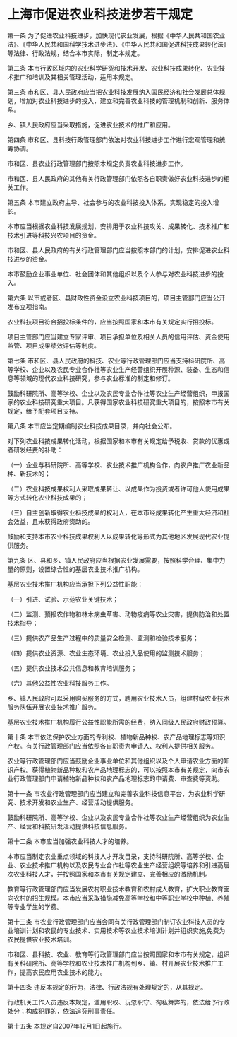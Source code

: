 # 上海市促进农业科技进步若干规定



第一条 为了促进农业科技进步，加快现代农业发展，根据《中华人民共和国农业法》、《中华人民共和国科学技术进步法》、《中华人民共和国促进科技成果转化法》等法律、行政法规，结合本市实际，制定本规定。

第二条 本市行政区域内的农业科学研究和技术开发、农业科技成果转化、农业技术推广和培训及其相关管理活动，适用本规定。

第三条 市和区、县人民政府应当把农业科技发展纳入国民经济和社会发展总体规划，增加对农业科技进步的投入，建立和完善农业科技的管理机制和创新、服务体系。

乡、镇人民政府应当采取措施，促进农业技术的推广和应用。

第四条 市和区、县科技行政管理部门依法对农业科技进步工作进行宏观管理和统筹协调。

市和区、县农业行政管理部门按照本规定负责农业科技进步工作。

市和区、县人民政府的其他有关行政管理部门依照各自职责做好农业科技进步的相关工作。

第五条 本市建立政府主导、社会参与的农业科技投入体系，实现稳定的投入增长。

本市应当根据农业科技发展规划，安排用于农业科技攻关、成果转化、技术推广和技术引进等科技兴农项目的资金。

市和区、县人民政府的有关行政管理部门应当按照本部门的计划，安排促进农业科技进步的资金。

本市鼓励企业事业单位、社会团体和其他组织以及个人参与对农业科技进步的投入。

第六条 以市或者区、县财政性资金设立农业科技项目的，项目主管部门应当公开发布立项指南。

农业科技项目符合招投标条件的，应当按照国家和本市有关规定实行招投标。

项目主管部门应当建立专家评审、项目承担单位及相关人员的信用评估、资金使用监管、项目成果绩效评估等制度。

第七条 市和区、县人民政府的科技、农业等行政管理部门应当支持科研院所、高等学校、企业以及农民专业合作社等农业生产经营组织开展种源、装备、生态和信息等领域的现代农业科技研究，参与农业标准的制定和修订。

鼓励科研院所、高等学校、企业以及农民专业合作社等农业生产经营组织，申报国家的农业科技研究重大项目。凡获得国家农业科技研究重大项目的，按照本市有关规定，给予配套项目支持。

第八条 本市应当定期编制农业科技成果目录，并向社会公布。

对下列农业科技成果转化活动，根据国家和本市有关规定给予税收、贷款的优惠或者研发经费的补助：

（一）企业与科研院所、高等学校、农业技术推广机构合作，向农户推广农业新品种、新技术的；

（二）农业科技成果权利人采取成果转让、以成果作为投资或者许可他人使用成果等方式转化农业科技成果的；

（三）自主创新取得农业科技成果的权利人，在本市经成果转化产生重大经济和社会效益，且未获得政府资助的。

鼓励和支持本市农业科技成果权利人以成果转化等形式为其他地区发展现代农业提供服务。

第九条 区、县和乡、镇人民政府应当根据农业发展需要，按照科学合理、集中力量的原则，设置综合性的基层农业技术推广机构。

基层农业技术推广机构应当承担下列公益性职能：

（一）引进、试验、示范农业关键技术；

（二）监测、预报农作物和林木病虫草害、动物疫病等农业灾害，提供防治和处置技术指导；

（三）提供农产品生产过程中的质量安全检测、监测和检验技术服务；

（四）提供农业资源、农业生态环境、农业投入品使用的监测技术服务；

（五）提供农业技术公共信息和教育培训服务；

（六）其他公益性农业科技服务工作。

乡、镇人民政府可以采用购买服务的方式，聘用农业技术人员，组建村级农业技术服务队伍开展农业技术推广服务。

基层农业技术推广机构履行公益性职能所需的经费，纳入同级人民政府财政预算。

第十条 本市依法保护农业方面的专利权、植物新品种权、农产品地理标志等知识产权。有关行政管理部门应当依照各自职责为申请人、权利人提供相关服务。

农业等行政管理部门应当鼓励企业事业单位和其他组织以及个人申请农业方面的知识产权。获得植物新品种权和农产品地理标志的，可以按照本市有关规定，向市农业行政管理部门申请植物新品种权和农产品地理标志的申请费、审查费等资助。

第十一条 市农业行政管理部门应当建立和完善农业科技信息平台，为农业科学研究、技术开发和农业生产、经营活动提供服务。

鼓励科研院所、高等学校、企业以及农民专业合作社等农业生产经营组织为农业生产、经营和科技研发活动提供科技信息服务。

第十二条 本市应当加强农业科技人才的培养。

本市应当制定农业重点领域的科技人才开发目录，支持科研院所、高等学校、企业、农业技术推广机构以及农民专业合作社等农业生产经营组织等培养和引进高层次农业科技人才，并按照国家和本市有关规定建立、完善相应的激励机制。

教育等行政管理部门应当发展农村职业技术教育和农村成人教育，扩大职业教育面向农村的招生规模。本市应当采取措施减免高等学校和中等职业学校中种植、养殖等专业学生的学费。

第十三条 市农业行政管理部门应当会同有关行政管理部门制订农业科技人员的专业培训计划和农民的专业技术、实用技术等农业技术培训计划并组织实施,免费为农民提供农业技术培训。

市和区、县科技、农业、教育等行政管理部门应当按照国家和本市有关规定，组织有关科研院所、高等学校和农业技术推广机构到乡、镇、村开展农业技术推广工作，提高农民应用农业技术的能力。

第十四条 违反本规定的行为，法律、行政法规有处理规定的，从其规定。

行政机关工作人员违反本规定，滥用职权、玩忽职守、徇私舞弊的，依法给予行政处分；构成犯罪的，依法追究刑事责任。

第十五条 本规定自2007年12月1日起施行。